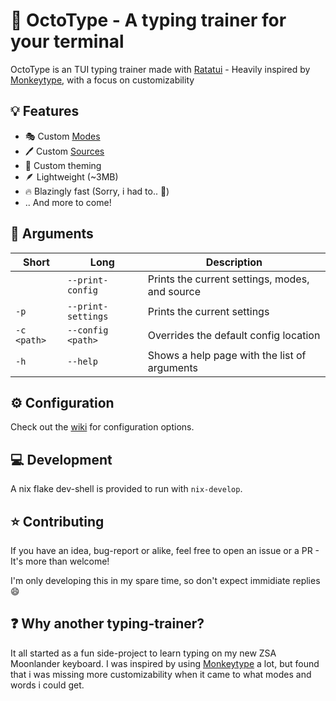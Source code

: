 # 🐙 OctoType - A typing trainer for your terminal

OctoType is an TUI typing trainer made with [Ratatui] - Heavily inspired by
[Monkeytype], with a focus on customizability

## 💡 Features

- 🎭 Custom [Modes](https://github.com/mahlquistj/octotype/wiki/Modes)
- 🖊️ Custom [Sources](https://github.com/mahlquistj/octotype/wiki/Sources)
- 🎨 Custom theming
- 🪶 Lightweight (~3MB)
- 🔥 Blazingly fast (Sorry, i had to.. 🦀)
- .. And more to come!

## 🔖 Arguments

| Short       | Long               | Description                                    |
| ----------- | ------------------ | ---------------------------------------------- |
|             | `--print-config`   | Prints the current settings, modes, and source |
| `-p`        | `--print-settings` | Prints the current settings                    |
| `-c <path>` | `--config <path>`  | Overrides the default config location          |
| `-h`        | `--help`           | Shows a help page with the list of arguments   |

## ⚙️ Configuration

Check out the [wiki](https://github.com/mahlquistj/octotype/wiki/Configuration)
for configuration options.

## 💻 Development

A nix flake dev-shell is provided to run with `nix-develop`.

## ⭐ Contributing

If you have an idea, bug-report or alike, feel free to open an issue or a PR -
It's more than welcome!

I'm only developing this in my spare time, so don't expect immidiate replies 😄

## ❓ Why another typing-trainer?

It all started as a fun side-project to learn typing on my new ZSA Moonlander
keyboard. I was inspired by using [Monkeytype](monkeytype) a lot, but found that
i was missing more customizability when it came to what modes and words i could
get.

<!-- LINKS -->

[Monkeytype]: https://monkeytype.com/
[Ratatui]: https://ratatui.rs/
